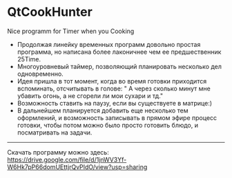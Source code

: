 # QtCookHunter
Nice programm for Timer when you Cooking
- Продолжая линейку временных программ довольно простая программа, но написана более лаконичнее чем ее предшественник 25Time.
- Многоуровневый таймер, позволяющий планировать несколько дел одновременно.
- Идея пришла в тот момент, когда во время готовки приходится вспоминать, отсчитывать в голове: " А через сколько минут мне убавить огонь,
а не сгорели ли мои сухари и тд."
- Возможность ставить на паузу, если вы существуете в матрице:)
- В дальнейшем планируется добавить еще несколько тем оформлений, и возможность записывать в прямом эфире процесс готовки, чтобы потом можно 
было просто готовить блюдо, и посматривать на задачи.
--------------------------------------------------------------
Скачать программу можно здесь: https://drive.google.com/file/d/1jnWV3Yf-W6Hk7pP66domUEttjrQvPIdO/view?usp=sharing
